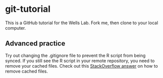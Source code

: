 # git-tutorial

This is a GitHub tutorial for the Wells Lab. Fork me, then clone to your local computer.


## Advanced practice
Try out changing the .gitignore file to prevent the R script from being synced. If you still see the R script in your remote repository, you need to remove your cached files. Check out this [StackOverflow answer](https://stackoverflow.com/questions/41863484/clear-git-local-cache) on how to remove cached files.